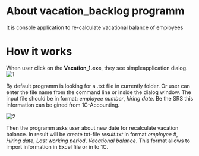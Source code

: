 # About vacation_backlog programm
It is console application to re-calculate vacational balance of employees

# How it works

When user click on the **Vacation_1.exe**, they see simpleapplication dialog.
![1](https://user-images.githubusercontent.com/38506033/61373179-ce8c1a00-a8a1-11e9-9f0c-5843a9b27318.JPG)

By default programm is looking for a .txt file in currently folder. Or user can enter the file name from the command line or inside the dialog window.
The input file should be in format: *employee number*, *hiring date*.
Be the SRS this information can be gined from 1C-Accounting.

![2](https://user-images.githubusercontent.com/38506033/61373184-d0ee7400-a8a1-11e9-9898-f35aa43f579d.JPG)

Then the programm asks user about new date for recalculate vacation balance.
In result will be create txt-file *result.txt* in format *employee #*, *Hiring date*, *Last working period*, *Vacational balance*.
This format allows to import information in Excel file or in to 1C.


